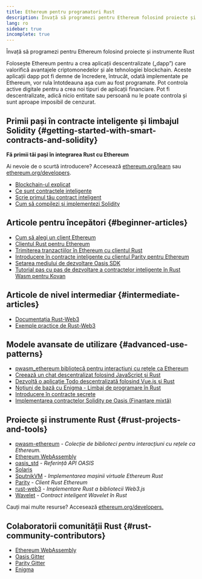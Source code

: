 ```yaml
---
title: Ethereum pentru programatori Rust
description: Învață să programezi pentru Ethereum folosind proiecte și instrumente Rust
lang: ro
sidebar: true
incomplete: true
---
```


<div class="featured">Învață să programezi pentru Ethereum folosind proiecte și instrumente Rust</div>

Folosește Ethereum pentru a crea aplicații descentralizate („dapp”) care valorifică avantajele criptomonedelor și ale tehnologiei blockchain. Aceste aplicații dapp pot fi demne de încredere, întrucât, odată implementate pe Ethereum, vor rula întotdeauna așa cum au fost programate. Pot controla active digitale pentru a crea noi tipuri de aplicații financiare. Pot fi descentralizate, adică nicio entitate sau persoană nu le poate controla și sunt aproape imposibil de cenzurat.

## Primii pași în contracte inteligente și limbajul Solidity {#getting-started-with-smart-contracts-and-solidity}

**Fă primii tăi pași în integrarea Rust cu Ethereum**

Ai nevoie de o scurtă introducere? Accesează [ethereum.org/learn](/learn/) sau [ethereum.org/developers](/developers/).

- [Blockchain-ul explicat](https://kauri.io/article/d55684513211466da7f8cc03987607d5/blockchain-explained)
- [Ce sunt contractele inteligente](https://kauri.io/article/e4f66c6079e74a4a9b532148d3158188/ethereum-101-part-5-the-smart-contract)
- [Scrie primul tău contract inteligent](https://kauri.io/article/124b7db1d0cf4f47b414f8b13c9d66e2/remix-ide-your-first-smart-contract)
- [Cum să compilezi și implementezi Solidity](https://kauri.io/article/973c5f54c4434bb1b0160cff8c695369/understanding-smart-contract-compilation-and-deployment)

## Articole pentru începători {#beginner-articles}

- [Cum să alegi un client Ethereum](https://www.trufflesuite.com/docs/truffle/reference/choosing-an-ethereum-client)
- [Clientul Rust pentru Ethereum](https://wiki.parity.io/Setup)
- [Trimiterea tranzacțiilor în Ethereum cu clientul Rust](https://kauri.io/article/97c85229c66445759bb0ce642224d364/sending-ethereum-transactions-with-rust)
- [Introducere în contracte inteligente cu clientul Parity pentru Ethereum](https://wiki.parity.io/Smart-Contracts)
- [Setarea mediului de dezvoltare Oasis SDK](https://docs.oasis.dev/oasis-sdk/guide/getting-started)
- [Tutorial pas cu pas de dezvoltare a contractelor inteligente în Rust Wasm pentru Kovan](https://github.com/paritytech/pwasm-tutorial)

## Articole de nivel intermediar {#intermediate-articles}

- [Documentația Rust-Web3](https://tomusdrw.github.io/rust-web3/web3/index.html)
- [Exemple practice de Rust-Web3](https://github.com/tomusdrw/rust-web3/blob/master/examples)

## Modele avansate de utilizare {#advanced-use-patterns}

- [pwasm_ethereum bibliotecă pentru interacțiuni cu rețele ca Ethereum](https://github.com/openethereum/pwasm-ethereum)
- [Creează un chat descentralizat folosind JavaScript și Rust](https://medium.com/perlin-network/build-a-decentralized-chat-using-javascript-rust-webassembly-c775f8484b52)
- [Dezvoltă o aplicație Todo descentralizată folosind Vue.js și Rust ](https://medium.com/@jjmace01/build-a-decentralized-todo-app-using-vue-js-rust-webassembly-5381a1895beb)
- [Noțiuni de bază cu Enigma - Limbaj de programare în Rust](https://blog.enigma.co/getting-started-with-discovery-the-rust-programming-language-4d1e0b06de15)
- [Introducere în contracte secrete](https://blog.enigma.co/getting-started-with-enigma-an-intro-to-secret-contracts-cdba4fe501c2)
- [Implementarea contractelor Solidity pe Oasis (Finanțare mixtă)](https://docs.oasis.dev/tutorials/deploy-solidity.html#deploy-using-truffle)

## Proiecte și instrumente Rust {#rust-projects-and-tools}

- [pwasm-ethereum](https://github.com/paritytech/pwasm-ethereum) - _Colecție de biblioteci pentru interacțiuni cu rețele ca Ethereum._
- [Ethereum WebAssembly](https://ewasm.readthedocs.io/en/mkdocs/)
- [oasis_std](https://docs.rs/oasis-std/0.2.7/oasis_std/) - _Referință API OASIS_
- [Solaris](https://github.com/paritytech/sol-rs)
- [SputnikVM](https://github.com/sorpaas/rust-evm) - _Implementarea mașinii virtuale Ethereum Rust_
- [Parity](https://github.com/paritytech/parity-ethereum) - _Client Rust Ethereum_
- [rust-web3](https://github.com/tomusdrw/rust-web3) - _Implementare Rust a bibliotecii Web3.js_
- [Wavelet](https://wavelet.perlin.net/docs/smart-contracts) - _Contract inteligent Wavelet în Rust_

Cauți mai multe resurse? Accesează [ethereum.org/developers.](/developers/)

## Colaboratorii comunității Rust {#rust-community-contributors}

- [Ethereum WebAssembly](https://gitter.im/ewasm/Lobby)
- [Oasis Gitter](https://gitter.im/Oasis-official/Lobby)
- [Parity Gitter](https://gitter.im/paritytech/parity)
- [Enigma](https://discord.gg/SJK32GY)
